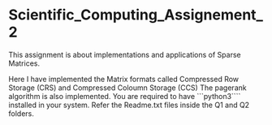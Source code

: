 # Scientific_Computing_Assignement_2

This assignment is about implementations and applications of Sparse Matrices.

Here I have implemented the Matrix formats called Compressed Row Storage (CRS) and Compressed Coloumn Storage (CCS)
The pagerank algorithm is also implemented.
You are required to have ```python3```` installed in your system.
Refer the Readme.txt files inside the Q1 and Q2 folders.